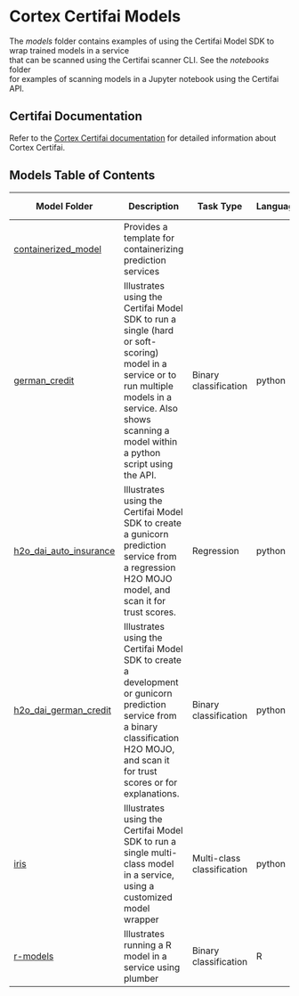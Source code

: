 # Cortex Certifai Models  
  
The *models* folder contains examples of using the Certifai Model SDK to  
wrap trained models in a service  
that can be scanned using the Certifai scanner CLI. See the *notebooks* folder  
for examples of scanning models in a Jupyter notebook using the Certifai API.  
  

## Certifai Documentation

Refer to the
[Cortex Certifai documentation](https://cognitivescale.github.io/cortex-certifai/docs/about)
for detailed information about Cortex Certifai.

## Models Table of Contents

| Model Folder | Description | Task Type | Language | Model Framework |
| --- | --- | --- | --- | -- |
| [containerized_model](./containerized_model) | Provides a template for containerizing prediction services  |  |  | python, H2O MOJO |
| [german_credit](./german_credit) | Illustrates using the Certifai Model SDK to run a single (hard or soft-scoring) model in a service or to run multiple models in a service. Also shows scanning a model within a python script using the API.  |  Binary classification | python | sklearn |
| [h2o_dai_auto_insurance](./h2o_dai_regression_auto_insurance) | Illustrates using the Certifai Model SDK to create a gunicorn prediction service from a regression H2O MOJO model, and scan it for trust scores.  |  Regression | python | H2O MOJO |
| [h2o_dai_german_credit](./h2o_dai_german_credit) | Illustrates using the Certifai Model SDK to create a development or gunicorn prediction service from a binary classification H2O MOJO, and scan it for trust scores or for explanations.  |  Binary classification | python | H2O MOJO |
| [iris](./iris) | Illustrates using the Certifai Model SDK to run a single multi-class model in a service, using a customized model wrapper  |  Multi-class classification | python | sklearn <br /> xgboost |
| [r-models](https://github.com/CognitiveScale/cortex-certifai-examples/tree/master/models/r-models) | Illustrates running a R model in a service using plumber |  Binary classification | R | randomForest |  
